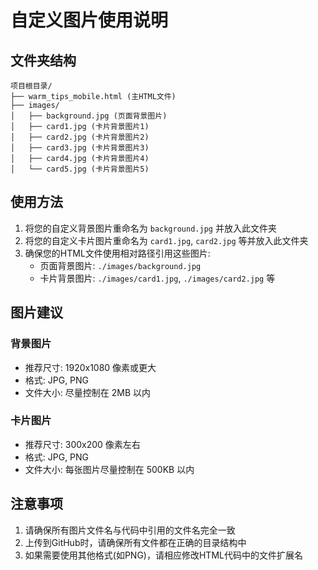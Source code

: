 # 自定义图片使用说明

## 文件夹结构
```
项目根目录/
├── warm_tips_mobile.html (主HTML文件)
├── images/
│   ├── background.jpg (页面背景图片)
│   ├── card1.jpg (卡片背景图片1)
│   ├── card2.jpg (卡片背景图片2)
│   ├── card3.jpg (卡片背景图片3)
│   ├── card4.jpg (卡片背景图片4)
│   └── card5.jpg (卡片背景图片5)
```

## 使用方法

1. 将您的自定义背景图片重命名为 `background.jpg` 并放入此文件夹
2. 将您的自定义卡片图片重命名为 `card1.jpg`, `card2.jpg` 等并放入此文件夹
3. 确保您的HTML文件使用相对路径引用这些图片:
   - 页面背景图片: `./images/background.jpg`
   - 卡片背景图片: `./images/card1.jpg`, `./images/card2.jpg` 等

## 图片建议

### 背景图片
- 推荐尺寸: 1920x1080 像素或更大
- 格式: JPG, PNG
- 文件大小: 尽量控制在 2MB 以内

### 卡片图片
- 推荐尺寸: 300x200 像素左右
- 格式: JPG, PNG
- 文件大小: 每张图片尽量控制在 500KB 以内

## 注意事项

1. 请确保所有图片文件名与代码中引用的文件名完全一致
2. 上传到GitHub时，请确保所有文件都在正确的目录结构中
3. 如果需要使用其他格式(如PNG)，请相应修改HTML代码中的文件扩展名